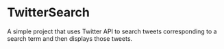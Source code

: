 # TwitterSearch
A simple project that uses Twitter API to search tweets corresponding to a search term and then displays those tweets.
